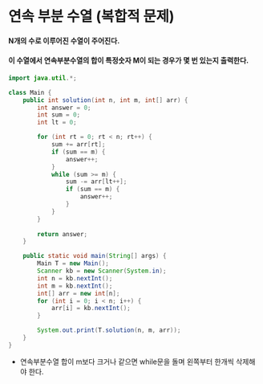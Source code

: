 # 연속 부분 수열 (복합적 문제)

#### N개의 수로 이루어진 수열이 주어진다.

#### 이 수열에서 연속부분수열의 합이 특정숫자 M이 되는 경우가 몇 번 있는지 출력한다.

```java
import java.util.*;

class Main {
    public int solution(int n, int m, int[] arr) {
        int answer = 0;
        int sum = 0;
        int lt = 0;

        for (int rt = 0; rt < n; rt++) {
            sum += arr[rt];
            if (sum == m) {
                answer++;
            }
            while (sum >= m) {
                sum -= arr[lt++];
                if (sum == m) {
                    answer++;
                }
            }
        }
        
        return answer;
    }

    public static void main(String[] args) {
        Main T = new Main();
        Scanner kb = new Scanner(System.in);
        int n = kb.nextInt();
        int m = kb.nextInt();
        int[] arr = new int[n];
        for (int i = 0; i < n; i++) {
            arr[i] = kb.nextInt();
        }

        System.out.print(T.solution(n, m, arr));
    }
}
```

- 연속부분수열 합이 m보다 크거나 같으면 while문을 돌며 왼쪽부터 한개씩 삭제해야 한다.